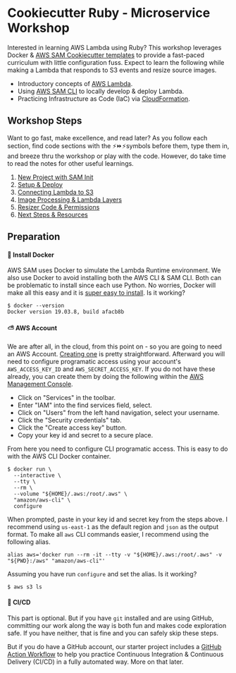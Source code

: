 # Cookiecutter Ruby - Microservice Workshop

Interested in learning AWS Lambda using Ruby? This workshop leverages Docker & [AWS SAM Cookiecutter templates](https://technology.customink.com/blog/2020/03/13/using-aws-sam-cookiecutter-project-templates-to-kickstart-your-ambda-projects-copy/) to provide a fast-paced curriculum with little configuration fuss. Expect to learn the following while making a Lambda that responds to S3 events and resize source images.

- Introductory concepts of [AWS Lambda](https://aws.amazon.com/lambda/).
- Using [AWS SAM CLI](https://aws.amazon.com/serverless/sam/) to locally develop & deploy Lambda.
- Practicing Infrastructure as Code (IaC) via [CloudFormation](https://aws.amazon.com/cloudformation/).

## Workshop Steps

Want to go fast, make excellence, and read later? As you follow each section, find code sections with the ⚡️⏩⚡️symbols before them, type them in, and breeze thru the workshop or play with the code. However, do take time to read the notes for other useful learnings.

1. [New Project with SAM Init](1-sam-init.md)
2. [Setup & Deploy](2-setup-deploy.md)
3. [Connecting Lambda to S3](3-connecting-lambda-to-s3.md)
4. [Image Processing & Lambda Layers](4-reading-writing.md)
5. [Resizer Code & Permissions](5-resizer-code.md)
6. [Next Steps & Resources](6-resources.md)

## Preparation

#### 🚢 Install Docker

AWS SAM uses Docker to simulate the Lambda Runtime environment. We also use Docker to avoid installing both the AWS CLI & SAM CLI. Both can be problematic to install since each use Python. No worries, Docker will make all this easy and it is [super easy to install](https://docs.docker.com/get-docker/). Is it working?

```shell
$ docker --version
Docker version 19.03.8, build afacb8b
```

#### ⛅️ AWS Account

We are after all, in the cloud, from this point on - so you are going to need an AWS Account. [Creating one](https://aws.amazon.com/resources/create-account/) is pretty straightforward. Afterward you will need to configure programatic access using your account's `AWS_ACCESS_KEY_ID` and `AWS_SECRET_ACCESS_KEY`. If you do not have these already, you can create them by doing the following within the [AWS Management Console](https://console.aws.amazon.com/console/home?region=us-east-1).

- Click on "Services" in the toolbar.
- Enter "IAM" into the find services field, select.
- Click on "Users" from the left hand navigation, select your username.
- Click the "Security credentials" tab.
- Click the "Create access key" button.
- Copy your key id and secret to a secure place.

From here you need to configure CLI programatic access. This is easy to do with the AWS CLI Docker container.

```shell
$ docker run \
  --interactive \
  --tty \
  --rm \
  --volume "${HOME}/.aws:/root/.aws" \
  "amazon/aws-cli" \
  configure
```

When prompted, paste in your key id and secret key from the steps above. I recommend using `us-east-1` as the default region and `json` as the output format. To make all `aws` CLI commands easier, I recommend using the following alias.

```shell
alias aws='docker run --rm -it --tty -v "${HOME}/.aws:/root/.aws" -v "${PWD}:/aws" "amazon/aws-cli"'
```

Assuming you have run `configure` and set the alias. Is it working?

```shell
$ aws s3 ls
```

#### 🚀 CI/CD

This part is optional. But if you have `git` installed and are using GitHub, committing our work along the way is both fun and makes code exploration safe. If you have neither, that is fine and you can safely skip these steps.

But if you do have a GitHub account, our starter project includes a [GitHub Action Workflow](https://technology.customink.com/blog/2019/09/02/from-travis-ci-to-github-actions/) to help you practice Continuous Integration & Continuous Delivery (CI/CD) in a fully automated way. More on that later.
